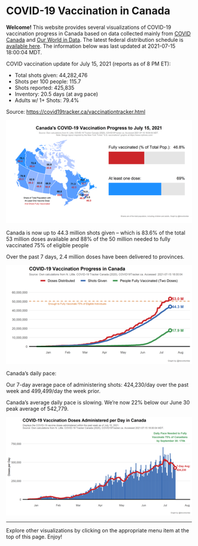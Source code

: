 COVID-19 Vaccination in Canada
==============================

**Welcome!** This website provides several visualizations of COVID-19
vaccination progress in Canada based on data collected mainly from
[COVID Canada](https://covid19tracker.ca/vaccinationtracker.html) and
[Our World in Data](https://ourworldindata.org/covid-vaccinations). The
latest federal distribution schedule is [available
here](https://www.canada.ca/en/public-health/services/diseases/2019-novel-coronavirus-infection/prevention-risks/covid-19-vaccine-treatment/vaccine-rollout.html).
The information below was last updated at 2021-07-15 18:00:04 MDT.

COVID vaccination update for July 15, 2021 (reports as of 8 PM ET):

-   Total shots given: 44,282,476
-   Shots per 100 people: 115.7
-   Shots reported: 425,835
-   Inventory: 20.5 days (at avg pace)
-   Adults w/ 1+ Shots: 79.4%

Source:
<a href="https://covid19tracker.ca/vaccinationtracker.html" class="uri">https://covid19tracker.ca/vaccinationtracker.html</a>

![](Plots/plot_main.png)

Canada is now up to 44.3 million shots given – which is 83.6% of the
total 53 million doses available and 88% of the 50 million needed to
fully vaccinated 75% of eligible people

Over the past 7 days, 2.4 million doses have been delivered to
provinces.

![](Plots/plot_total.png)

Canada’s daily pace:

Our 7-day average pace of administering shots: 424,230/day over the past
week and 499,499/day the week prior.

Canada’s average daily pace is slowing. We’re now 22% below our June 30
peak average of 542,779.

![](Plots/pace_national.png)

------------------------------------------------------------------------

Explore other visualizations by clicking on the appropriate menu item at
the top of this page. Enjoy!
